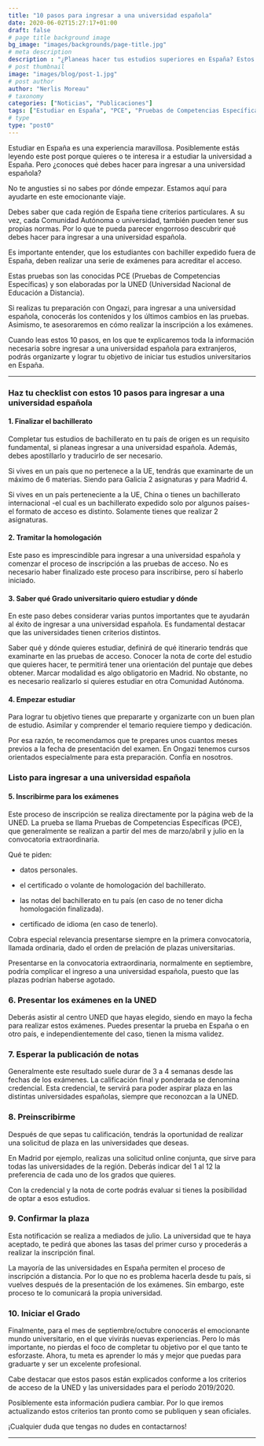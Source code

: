 ```yaml
---
title: "10 pasos para ingresar a una universidad española"
date: 2020-06-02T15:27:17+01:00
draft: false
# page title background image
bg_image: "images/backgrounds/page-title.jpg"
# meta description
description : "¿Planeas hacer tus estudios superiores en España? Estos 10 pasos para ingresar a una universidad española, te ofrecerán toda la info que necesitas saber."
# post thumbnail
image: "images/blog/post-1.jpg"
# post author
author: "Nerlis Moreau"
# taxonomy
categories: ["Noticias", "Publicaciones"]
tags: ["Estudiar en España", "PCE", "Pruebas de Competencias Específicas", "Universidad en España", "Universidad Española"]
# type
type: "post0"
---
```


Estudiar en España es una experiencia maravillosa. Posiblemente estás leyendo este post porque quieres o te interesa ir a estudiar la universidad a España. Pero ¿conoces qué debes hacer para ingresar a una universidad española?

No te angusties si no sabes por dónde empezar. Estamos aquí para ayudarte en este emocionante viaje.

Debes saber que cada región de España tiene criterios particulares. A su vez, cada Comunidad Autónoma o universidad, también pueden tener sus propias normas. Por lo que te pueda parecer engorroso descubrir qué debes hacer para ingresar a una universidad española.

Es importante entender, que los estudiantes con bachiller expedido fuera de España, deben realizar una serie de exámenes para acreditar el acceso.

Estas pruebas son las conocidas PCE (Pruebas de Competencias Específicas) y son elaboradas por la UNED (Universidad Nacional de Educación a Distancia).

Si realizas tu preparación con Ongazi, para ingresar a una universidad española, conocerás los contenidos y los últimos cambios en las pruebas. Asimismo, te asesoraremos en cómo realizar la inscripción a los exámenes.

Cuando leas estos 10 pasos, en los que te explicaremos toda la información necesaria sobre ingresar a una universidad española para extranjeros, podrás organizarte y lograr tu objetivo de iniciar tus estudios universitarios en España.

---

### Haz tu checklist con estos 10 pasos para ingresar a una universidad española


#### 1. Finalizar el bachillerato

Completar tus estudios de bachillerato en tu país de origen es un requisito fundamental, si planeas ingresar a una universidad española. Además, debes apostillarlo y traducirlo de ser necesario.

Si vives en un país que no pertenece a la UE, tendrás que examinarte de un máximo de 6 materias. Siendo para Galicia 2 asignaturas y para Madrid 4.

Si vives en un país perteneciente a la UE, China o tienes un bachillerato internacional -el cual es un bachillerato expedido solo por algunos países- el formato de acceso es distinto. Solamente tienes que realizar 2 asignaturas.

#### 2. Tramitar la homologación

Este paso es imprescindible para ingresar a una universidad española y comenzar el proceso de inscripción a las pruebas de acceso. No es necesario haber finalizado este proceso para inscribirse, pero sí haberlo iniciado.

#### 3. Saber qué Grado universitario quiero estudiar y dónde

En este paso debes considerar varias puntos importantes que te ayudarán al éxito de ingresar a una universidad española. Es fundamental destacar que las universidades tienen criterios distintos.

Saber qué y dónde quieres estudiar, definirá de qué itinerario tendrás que examinarte en las pruebas de acceso.
Conocer la nota de corte del estudio que quieres hacer, te permitirá tener una orientación del puntaje que debes obtener.
Marcar modalidad es algo obligatorio en Madrid. No obstante, no es necesario realizarlo si quieres estudiar en otra Comunidad Autónoma.

#### 4. Empezar estudiar

Para lograr tu objetivo tienes que prepararte y organizarte con un buen plan de estudio. Asimilar y comprender el temario requiere tiempo y dedicación.

Por esa razón, te recomendamos que te prepares unos cuantos meses previos a la fecha de presentación del examen. En Ongazi tenemos cursos orientados especialmente para esta preparación. Confía en nosotros.

 

### Listo para ingresar a una universidad española

#### 5. Inscribirme para los exámenes
Este proceso de inscripción se realiza directamente por la página web de la UNED. La prueba se llama Pruebas de Competencias Específicas (PCE), que generalmente se realizan a partir del mes de marzo/abril y julio en la convocatoria extraordinaria.

Qué te piden:

* datos personales.

* el certificado o volante de homologación del bachillerato.

* las notas del bachillerato en tu país (en caso de no tener dicha homologación finalizada).

* certificado de idioma (en caso de tenerlo).

Cobra especial relevancia presentarse siempre en la primera convocatoria, llamada ordinaria, dado el orden de prelación de plazas universitarias.

Presentarse en la convocatoria extraordinaria, normalmente en septiembre, podría complicar el ingreso a una universidad española, puesto que las plazas podrían haberse agotado.

### 6. Presentar los exámenes en la UNED

Deberás asistir al centro UNED que hayas elegido, siendo en mayo la fecha para realizar estos exámenes. Puedes presentar la prueba en España o en otro país, e independientemente del caso, tienen la misma validez.

### 7. Esperar la publicación de notas

Generalmente este resultado suele durar de 3 a 4 semanas desde las fechas de los exámenes. La calificación final y ponderada se denomina credencial. Esta credencial, te servirá para poder aspirar plaza en las distintas universidades españolas, siempre que reconozcan a la UNED.

### 8. Preinscribirme

Después de que sepas tu calificación, tendrás la oportunidad de realizar una solicitud de plaza en las universidades que deseas.

En Madrid por ejemplo, realizas una solicitud online conjunta, que sirve para todas las universidades de la región. Deberás indicar del 1 al 12 la preferencia de cada uno de los grados que quieres.

Con la credencial y la nota de corte podrás evaluar si tienes la posibilidad de optar a esos estudios.

### 9. Confirmar la plaza

Esta notificación se realiza a mediados de julio. La universidad que te haya aceptado, te pedirá que abones las tasas del primer curso y procederás a realizar la inscripción final.

La mayoría de las universidades en España permiten el proceso de inscripción a distancia. Por lo que no es problema hacerla desde tu país, si vuelves después de la presentación de los exámenes. Sin embargo, este proceso te lo comunicará la propia universidad.

### 10. Iniciar el Grado

Finalmente, para el mes de septiembre/octubre conocerás el emocionante mundo universitario, en el que vivirás nuevas experiencias. Pero lo más importante, no pierdas el foco de completar tu objetivo por el que tanto te esforzaste. Ahora, tu meta es aprender lo más y mejor que puedas para graduarte y ser un excelente profesional.

Cabe destacar que estos pasos están explicados conforme a los criterios de acceso de la UNED y las universidades para el período 2019/2020.

Posiblemente esta información pudiera cambiar. Por lo que iremos actualizando estos criterios tan pronto como se publiquen y sean oficiales.

¡Cualquier duda que tengas no dudes en contactarnos!

---